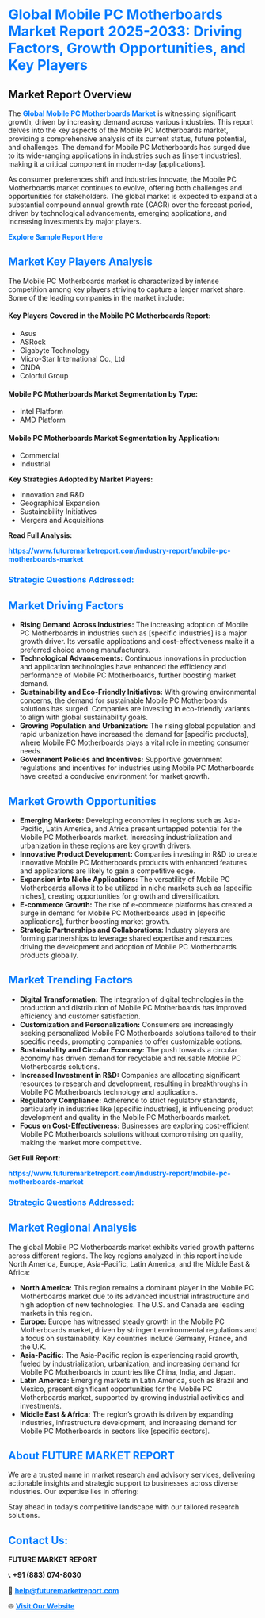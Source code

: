 <h1 style="color: #007BFF;">Global Mobile PC Motherboards Market Report 2025-2033: Driving Factors, Growth Opportunities, and Key Players</h1>

<section id="overview">
<h2>Market Report Overview</h2>
<p>The <a href="https://www.futuremarketreport.com/industry-report/mobile-pc-motherboards-market" style="color: #007BFF; text-decoration: none;"><strong>Global Mobile PC Motherboards Market</strong></a> is witnessing significant growth, driven by increasing demand across various industries. This report delves into the key aspects of the Mobile PC Motherboards market, providing a comprehensive analysis of its current status, future potential, and challenges. The demand for Mobile PC Motherboards has surged due to its wide-ranging applications in industries such as [insert industries], making it a critical component in modern-day [applications].</p>
<p>As consumer preferences shift and industries innovate, the Mobile PC Motherboards market continues to evolve, offering both challenges and opportunities for stakeholders. The global market is expected to expand at a substantial compound annual growth rate (CAGR) over the forecast period, driven by technological advancements, emerging applications, and increasing investments by major players.</p>
</section>

<section id="overview">
<p><a href="https://www.futuremarketreport.com/request-sample/reportId=115778" style="color: #007BFF; text-decoration: none;"><strong>Explore Sample Report Here</strong></a></p>
</section>

<section id="key-players">
<h2 style="color: #007BFF;">Market Key Players Analysis</h2>
<p>The Mobile PC Motherboards market is characterized by intense competition among key players striving to capture a larger market share. Some of the leading companies in the market include:</p>
<h4>Key Players Covered in the Mobile PC Motherboards Report:</h4>
<ul><li>Asus</li><li>ASRock</li><li>Gigabyte Technology</li><li>Micro-Star International Co., Ltd</li><li>ONDA</li><li>Colorful Group</li></ul>
<h4>Mobile PC Motherboards Market Segmentation by Type:</h4>
<ul><li>Intel Platform</li><li>AMD Platform</li></ul>

<h4>Mobile PC Motherboards Market Segmentation by Application:</h4>
<ul><li>Commercial</li><li>Industrial</li></ul>
<p><strong>Key Strategies Adopted by Market Players:</strong></p>
<ul>
<li>Innovation and R&D</li>
<li>Geographical Expansion</li>
<li>Sustainability Initiatives</li>
<li>Mergers and Acquisitions</li>
</ul>
</section>

<section>
<p><strong>Read Full Analysis: </strong></p><a href="https://www.futuremarketreport.com/industry-report/mobile-pc-motherboards-market" style="color: #007BFF; text-decoration: none;"><strong>https://www.futuremarketreport.com/industry-report/mobile-pc-motherboards-market</strong></a>
<h3 style="color: #007BFF;">Strategic Questions Addressed:</h3>
</section>

<section id="driving-factors">
<h2 style="color: #007BFF;">Market Driving Factors</h2>
<ul>
<li><strong>Rising Demand Across Industries:</strong> The increasing adoption of Mobile PC Motherboards in industries such as [specific industries] is a major growth driver. Its versatile applications and cost-effectiveness make it a preferred choice among manufacturers.</li>
<li><strong>Technological Advancements:</strong> Continuous innovations in production and application technologies have enhanced the efficiency and performance of Mobile PC Motherboards, further boosting market demand.</li>
<li><strong>Sustainability and Eco-Friendly Initiatives:</strong> With growing environmental concerns, the demand for sustainable Mobile PC Motherboards solutions has surged. Companies are investing in eco-friendly variants to align with global sustainability goals.</li>
<li><strong>Growing Population and Urbanization:</strong> The rising global population and rapid urbanization have increased the demand for [specific products], where Mobile PC Motherboards plays a vital role in meeting consumer needs.</li>
<li><strong>Government Policies and Incentives:</strong> Supportive government regulations and incentives for industries using Mobile PC Motherboards have created a conducive environment for market growth.</li>
</ul>
</section>

<section id="growth-opportunities">
<h2 style="color: #007BFF;">Market Growth Opportunities</h2>
<ul>
<li><strong>Emerging Markets:</strong> Developing economies in regions such as Asia-Pacific, Latin America, and Africa present untapped potential for the Mobile PC Motherboards market. Increasing industrialization and urbanization in these regions are key growth drivers.</li>
<li><strong>Innovative Product Development:</strong> Companies investing in R&D to create innovative Mobile PC Motherboards products with enhanced features and applications are likely to gain a competitive edge.</li>
<li><strong>Expansion into Niche Applications:</strong> The versatility of Mobile PC Motherboards allows it to be utilized in niche markets such as [specific niches], creating opportunities for growth and diversification.</li>
<li><strong>E-commerce Growth:</strong> The rise of e-commerce platforms has created a surge in demand for Mobile PC Motherboards used in [specific applications], further boosting market growth.</li>
<li><strong>Strategic Partnerships and Collaborations:</strong> Industry players are forming partnerships to leverage shared expertise and resources, driving the development and adoption of Mobile PC Motherboards products globally.</li>
</ul>
</section>

<section id="trending-factors">
<h2 style="color: #007BFF;">Market Trending Factors</h2>
<ul>
<li><strong>Digital Transformation:</strong> The integration of digital technologies in the production and distribution of Mobile PC Motherboards has improved efficiency and customer satisfaction.</li>
<li><strong>Customization and Personalization:</strong> Consumers are increasingly seeking personalized Mobile PC Motherboards solutions tailored to their specific needs, prompting companies to offer customizable options.</li>
<li><strong>Sustainability and Circular Economy:</strong> The push towards a circular economy has driven demand for recyclable and reusable Mobile PC Motherboards solutions.</li>
<li><strong>Increased Investment in R&D:</strong> Companies are allocating significant resources to research and development, resulting in breakthroughs in Mobile PC Motherboards technology and applications.</li>
<li><strong>Regulatory Compliance:</strong> Adherence to strict regulatory standards, particularly in industries like [specific industries], is influencing product development and quality in the Mobile PC Motherboards market.</li>
<li><strong>Focus on Cost-Effectiveness:</strong> Businesses are exploring cost-efficient Mobile PC Motherboards solutions without compromising on quality, making the market more competitive.</li>
</ul>
</section>

<section>
<p><strong>Get Full Report: </strong></p><a href="https://www.futuremarketreport.com/industry-report/mobile-pc-motherboards-market" style="color: #007BFF; text-decoration: none;"><strong>https://www.futuremarketreport.com/industry-report/mobile-pc-motherboards-market</strong></a>
<h3 style="color: #007BFF;">Strategic Questions Addressed:</h3>
</section>


<section id="regional-analysis">
<h2 style="color: #007BFF;">Market Regional Analysis</h2>
<p>The global Mobile PC Motherboards market exhibits varied growth patterns across different regions. The key regions analyzed in this report include North America, Europe, Asia-Pacific, Latin America, and the Middle East & Africa:</p>
<ul>
<li><strong>North America:</strong> This region remains a dominant player in the Mobile PC Motherboards market due to its advanced industrial infrastructure and high adoption of new technologies. The U.S. and Canada are leading markets in this region.</li>
<li><strong>Europe:</strong> Europe has witnessed steady growth in the Mobile PC Motherboards market, driven by stringent environmental regulations and a focus on sustainability. Key countries include Germany, France, and the U.K.</li>
<li><strong>Asia-Pacific:</strong> The Asia-Pacific region is experiencing rapid growth, fueled by industrialization, urbanization, and increasing demand for Mobile PC Motherboards in countries like China, India, and Japan.</li>
<li><strong>Latin America:</strong> Emerging markets in Latin America, such as Brazil and Mexico, present significant opportunities for the Mobile PC Motherboards market, supported by growing industrial activities and investments.</li>
<li><strong>Middle East & Africa:</strong> The region’s growth is driven by expanding industries, infrastructure development, and increasing demand for Mobile PC Motherboards in sectors like [specific sectors].</li>
</ul>
</section>

<footer>
<h2 style="color: #007BFF;">About FUTURE MARKET REPORT</h2>
<p>We are a trusted name in market research and advisory services, delivering actionable insights and strategic support to businesses across diverse industries. Our expertise lies in offering:</p>

<p>Stay ahead in today’s competitive landscape with our tailored research solutions.</p>

<h2 style="color: #007BFF;">Contact Us:</h2>
<p><strong>FUTURE MARKET REPORT</strong></p>
<p>📞 <strong>+91 (883) 074-8030</strong></p>
<p>📧 <strong><a href="mailto:help@futuremarketreport.com" style="color: #007BFF;">help@futuremarketreport.com</a></strong></p>
<p>🌐 <strong><a href="https://www.futuremarketreport.com/" style="color: #007BFF;">Visit Our Website</a></strong></p>
</footer>